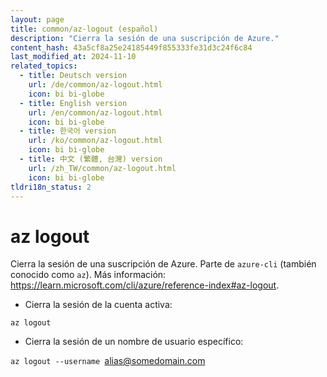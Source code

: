 ```yaml
---
layout: page
title: common/az-logout (español)
description: "Cierra la sesión de una suscripción de Azure."
content_hash: 43a5cf8a25e24185449f855333fe31d3c24f6c84
last_modified_at: 2024-11-10
related_topics:
  - title: Deutsch version
    url: /de/common/az-logout.html
    icon: bi bi-globe
  - title: English version
    url: /en/common/az-logout.html
    icon: bi bi-globe
  - title: 한국어 version
    url: /ko/common/az-logout.html
    icon: bi bi-globe
  - title: 中文 (繁體, 台灣) version
    url: /zh_TW/common/az-logout.html
    icon: bi bi-globe
tldri18n_status: 2
---
```

# az logout

Cierra la sesión de una suscripción de Azure.
Parte de `azure-cli` (también conocido como `az`).
Más información: <https://learn.microsoft.com/cli/azure/reference-index#az-logout>.

- Cierra la sesión de la cuenta activa:

`az logout`

- Cierra la sesión de un nombre de usuario específico:

`az logout --username `<span class="tldr-var badge badge-pill bg-dark-lm bg-white-dm text-white-lm text-dark-dm font-weight-bold">alias@somedomain.com</span>
